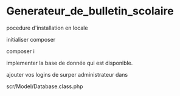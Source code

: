 # Generateur_de_bulletin_scolaire

pocedure d'installation en locale

initialiser composer

composer i

implementer la base de donnée qui est disponible.

ajouter vos logins de surper administrateur dans

scr/Model/Database.class.php

